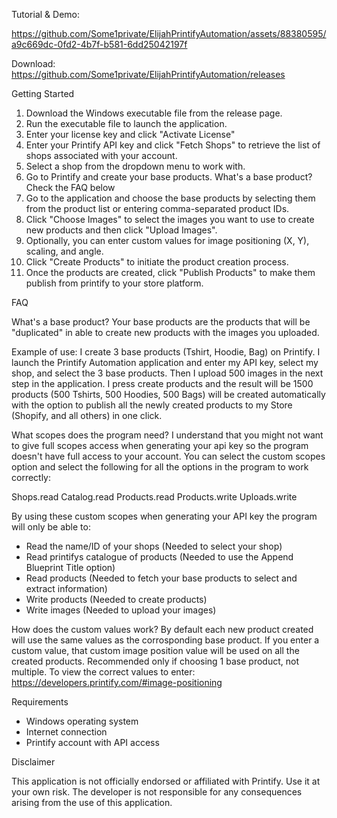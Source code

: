 Tutorial & Demo:

https://github.com/Some1private/ElijahPrintifyAutomation/assets/88380595/a9c669dc-0fd2-4b7f-b581-6dd25042197f

Download: https://github.com/Some1private/ElijahPrintifyAutomation/releases



Getting Started

1. Download the Windows executable file from the release page.
2. Run the executable file to launch the application.
3. Enter your license key and click "Activate License"
4. Enter your Printify API key and click "Fetch Shops" to retrieve the list of shops associated with your account.
6. Select a shop from the dropdown menu to work with.
7. Go to Printify and create your base products. What's a base product? Check the FAQ below
8. Go to the application and choose the base products by selecting them from the product list or entering comma-separated product IDs.
9. Click "Choose Images" to select the images you want to use to create new products and then click "Upload Images".
8. Optionally, you can enter custom values for image positioning (X, Y), scaling, and angle.
9. Click "Create Products" to initiate the product creation process.
10. Once the products are created, click "Publish Products" to make them publish from printify to your store platform.



FAQ

What's a base product?
Your base products are the products that will be "duplicated" in able to create new products with the images you uploaded. 

Example of use: I create 3 base products (Tshirt, Hoodie, Bag) on Printify. I launch the Printify Automation application and enter my API key, select my shop, and select the 3 base products. Then I upload 500 images in the next step in the application. I press create products and the result will be 1500 products (500 Tshirts, 500 Hoodies, 500 Bags) will be created automatically with the option to publish all the newly created products to my Store (Shopify, and all others) in one click.

What scopes does the program need?
I understand that you might not want to give full scopes access when generating your api key so the program doesn't have full access to your account.
You can select the custom scopes option and select the following for all the options in the program to work correctly:

Shops.read
Catalog.read
Products.read
Products.write
Uploads.write

By using these custom scopes when generating your API key the program will only be able to:
 - Read the name/ID of your shops (Needed to select your shop)
 - Read printifys catalogue of products (Needed to use the Append Blueprint Title option)
 - Read products (Needed to fetch your base products to select and extract information)
 - Write products (Needed to create products)
 - Write images (Needed to upload your images)

How does the custom values work?
By default each new product created will use the same values as the corrosponding base product.
If you enter a custom value, that custom image position value will be used on all the created products. Recommended only if choosing 1 base product, not multiple.
To view the correct values to enter: https://developers.printify.com/#image-positioning



 Requirements

- Windows operating system
- Internet connection
- Printify account with API access



 Disclaimer

This application is not officially endorsed or affiliated with Printify. Use it at your own risk. The developer is not responsible for any consequences arising from the use of this application.
